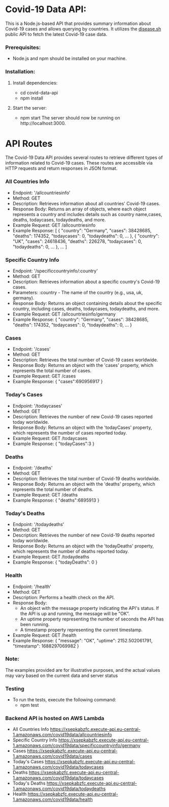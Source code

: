 # Covid-19 Data API:
This is a Node.js-based API that provides summary information about Covid-19 cases and allows querying by countries. It utilizes the [disease.sh](https://disease.sh/) public API to fetch the latest Covid-19 case data.

### Prerequisites:
- Node.js and npm should be installed on your machine.

### Installation:

1.  Install dependencies:

    * cd covid-data-api
    * npm install

2.  Start the server:

    * npm start
The server should now be running on http://localhost:3000.

# API Routes
The Covid-19 Data API provides several routes to retrieve different types of information related to Covid-19 cases. These routes are accessible via HTTP requests and return responses in JSON format.

### All Countries Info
* Endpoint: '/allcountriesinfo'
* Method: GET
* Description: Retrieves information about all countries' Covid-19 cases.
* Response Body: Returns an array of objects, where each object represents a country and includes details such as country name,cases, deaths, todaycases, todaydeaths, and more.
* Example Request:
    GET /allcountriesinfo
* Example Response:
[
  {
    "country": "Germany",
    "cases": 38428685,
    "deaths": 174352,
    "todaycases": 0,
    "todaydeaths": 0,
    ...
  },
  {
    "country": "UK",
    "cases": 24618436,
    "deaths": 226278,
    "todaycases": 0,
    "todaydeaths": 0,
    ...
  },
  ...
]

### Specific Country Info
* Endpoint: '/specificcountryinfo/:country'
* Method: GET
* Description: Retrieves information about a specific country's Covid-19 cases.
* Parameters: 
    :country - The name of the country (e.g., usa, uk, germany).
* Response Body: Returns an object containing details about the specific country, including cases, deaths, todaycases, todaydeaths, and more.
* Example Request:
    GET /allcountriesinfo/germany
* Example Response:
{
  "country": "Germany",
    "cases": 38428685,
    "deaths": 174352,
    "todaycases": 0,
    "todaydeaths": 0,
    ...
}

### Cases
* Endpoint: '/cases'
* Method: GET
* Description: Retrieves the total number of Covid-19 cases worldwide.
* Response Body: Returns an object with the 'cases' property, which represents the total number of cases.
* Example Request:
    GET /cases
* Example Response:
{
    "cases":690956917
}

### Today's Cases
* Endpoint: '/todaycases'
* Method: GET
* Description: Retrieves the number of new Covid-19 cases reported today worldwide.
* Response Body: Returns an object with the 'todayCases' property, which represents the number of cases reported today.
* Example Request:
    GET /todaycases
* Example Response:
{
    "todayCases":3
}

### Deaths
* Endpoint: '/deaths'
* Method: GET
* Description: Retrieves the total number of Covid-19 deaths worldwide.
* Response Body:  Returns an object with the 'deaths' property, which represents the total number of deaths.
* Example Request:
    GET /deaths
* Example Response:
{
    "deaths":6895913
}

### Today's Deaths
* Endpoint: '/todaydeaths'
* Method: GET
* Description: Retrieves the number of new Covid-19 deaths reported today worldwide.
* Response Body: Returns an object with the 'todayDeaths' property, which represents the number of deaths reported today.
* Example Request:
    GET /todaydeaths
* Example Response:
{
  "todayDeaths": 0
}

### Health
* Endpoint: '/health'
* Method: GET
* Description: Performs a health check on the API.
* Response Body: 
    * An object with the message property indicating the API's status. If the API is up and running, the message will be "OK".
    * An uptime property representing the number of seconds the API has been running.
    * A timestamp property representing the current timestamp.
* Example Request:
    GET /health
* Example Response:
{
  "message": "OK",
  "uptime": 2152.502061791,
  "timestamp": 1688297069982
}

### Note:
The examples provided are for illustrative purposes, and the actual values may vary based on the current data and server status

### Testing
* To run the tests, execute the following command:
    * npm test

### Backend API is hosted on AWS Lambda
* All Countries Info
  https://xsepkabzfc.execute-api.eu-central-1.amazonaws.com/covid19data/allcountriesinfo
* Specific Country Info
  https://xsepkabzfc.execute-api.eu-central-1.amazonaws.com/covid19data/specificcountryinfo/germany
* Cases
  https://xsepkabzfc.execute-api.eu-central-1.amazonaws.com/covid19data/cases
* Today's Cases
  https://xsepkabzfc.execute-api.eu-central-1.amazonaws.com/covid19data/todaycases
* Deaths
   https://xsepkabzfc.execute-api.eu-central-1.amazonaws.com/covid19data/todaycases
* Today's Deaths
  https://xsepkabzfc.execute-api.eu-central-1.amazonaws.com/covid19data/todaydeaths
* Health
  https://xsepkabzfc.execute-api.eu-central-1.amazonaws.com/covid19data/health
